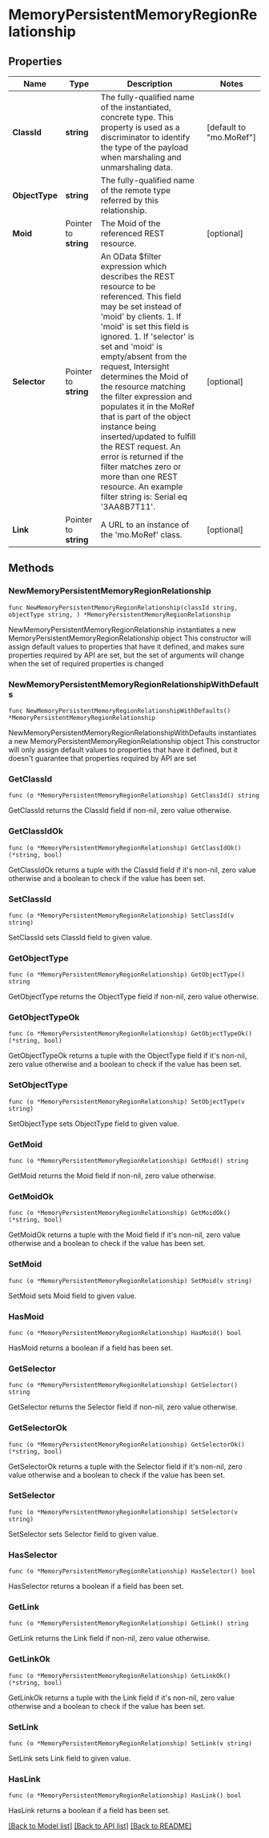 # MemoryPersistentMemoryRegionRelationship

## Properties

Name | Type | Description | Notes
------------ | ------------- | ------------- | -------------
**ClassId** | **string** | The fully-qualified name of the instantiated, concrete type. This property is used as a discriminator to identify the type of the payload when marshaling and unmarshaling data. | [default to "mo.MoRef"]
**ObjectType** | **string** | The fully-qualified name of the remote type referred by this relationship. | 
**Moid** | Pointer to **string** | The Moid of the referenced REST resource. | [optional] 
**Selector** | Pointer to **string** | An OData $filter expression which describes the REST resource to be referenced. This field may be set instead of &#39;moid&#39; by clients. 1. If &#39;moid&#39; is set this field is ignored. 1. If &#39;selector&#39; is set and &#39;moid&#39; is empty/absent from the request, Intersight determines the Moid of the resource matching the filter expression and populates it in the MoRef that is part of the object instance being inserted/updated to fulfill the REST request. An error is returned if the filter matches zero or more than one REST resource. An example filter string is: Serial eq &#39;3AA8B7T11&#39;. | [optional] 
**Link** | Pointer to **string** | A URL to an instance of the &#39;mo.MoRef&#39; class. | [optional] 

## Methods

### NewMemoryPersistentMemoryRegionRelationship

`func NewMemoryPersistentMemoryRegionRelationship(classId string, objectType string, ) *MemoryPersistentMemoryRegionRelationship`

NewMemoryPersistentMemoryRegionRelationship instantiates a new MemoryPersistentMemoryRegionRelationship object
This constructor will assign default values to properties that have it defined,
and makes sure properties required by API are set, but the set of arguments
will change when the set of required properties is changed

### NewMemoryPersistentMemoryRegionRelationshipWithDefaults

`func NewMemoryPersistentMemoryRegionRelationshipWithDefaults() *MemoryPersistentMemoryRegionRelationship`

NewMemoryPersistentMemoryRegionRelationshipWithDefaults instantiates a new MemoryPersistentMemoryRegionRelationship object
This constructor will only assign default values to properties that have it defined,
but it doesn't guarantee that properties required by API are set

### GetClassId

`func (o *MemoryPersistentMemoryRegionRelationship) GetClassId() string`

GetClassId returns the ClassId field if non-nil, zero value otherwise.

### GetClassIdOk

`func (o *MemoryPersistentMemoryRegionRelationship) GetClassIdOk() (*string, bool)`

GetClassIdOk returns a tuple with the ClassId field if it's non-nil, zero value otherwise
and a boolean to check if the value has been set.

### SetClassId

`func (o *MemoryPersistentMemoryRegionRelationship) SetClassId(v string)`

SetClassId sets ClassId field to given value.


### GetObjectType

`func (o *MemoryPersistentMemoryRegionRelationship) GetObjectType() string`

GetObjectType returns the ObjectType field if non-nil, zero value otherwise.

### GetObjectTypeOk

`func (o *MemoryPersistentMemoryRegionRelationship) GetObjectTypeOk() (*string, bool)`

GetObjectTypeOk returns a tuple with the ObjectType field if it's non-nil, zero value otherwise
and a boolean to check if the value has been set.

### SetObjectType

`func (o *MemoryPersistentMemoryRegionRelationship) SetObjectType(v string)`

SetObjectType sets ObjectType field to given value.


### GetMoid

`func (o *MemoryPersistentMemoryRegionRelationship) GetMoid() string`

GetMoid returns the Moid field if non-nil, zero value otherwise.

### GetMoidOk

`func (o *MemoryPersistentMemoryRegionRelationship) GetMoidOk() (*string, bool)`

GetMoidOk returns a tuple with the Moid field if it's non-nil, zero value otherwise
and a boolean to check if the value has been set.

### SetMoid

`func (o *MemoryPersistentMemoryRegionRelationship) SetMoid(v string)`

SetMoid sets Moid field to given value.

### HasMoid

`func (o *MemoryPersistentMemoryRegionRelationship) HasMoid() bool`

HasMoid returns a boolean if a field has been set.

### GetSelector

`func (o *MemoryPersistentMemoryRegionRelationship) GetSelector() string`

GetSelector returns the Selector field if non-nil, zero value otherwise.

### GetSelectorOk

`func (o *MemoryPersistentMemoryRegionRelationship) GetSelectorOk() (*string, bool)`

GetSelectorOk returns a tuple with the Selector field if it's non-nil, zero value otherwise
and a boolean to check if the value has been set.

### SetSelector

`func (o *MemoryPersistentMemoryRegionRelationship) SetSelector(v string)`

SetSelector sets Selector field to given value.

### HasSelector

`func (o *MemoryPersistentMemoryRegionRelationship) HasSelector() bool`

HasSelector returns a boolean if a field has been set.

### GetLink

`func (o *MemoryPersistentMemoryRegionRelationship) GetLink() string`

GetLink returns the Link field if non-nil, zero value otherwise.

### GetLinkOk

`func (o *MemoryPersistentMemoryRegionRelationship) GetLinkOk() (*string, bool)`

GetLinkOk returns a tuple with the Link field if it's non-nil, zero value otherwise
and a boolean to check if the value has been set.

### SetLink

`func (o *MemoryPersistentMemoryRegionRelationship) SetLink(v string)`

SetLink sets Link field to given value.

### HasLink

`func (o *MemoryPersistentMemoryRegionRelationship) HasLink() bool`

HasLink returns a boolean if a field has been set.


[[Back to Model list]](../README.md#documentation-for-models) [[Back to API list]](../README.md#documentation-for-api-endpoints) [[Back to README]](../README.md)


